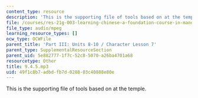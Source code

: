 ```yaml
---
content_type: resource
description: 'This is the supporting file of tools based on at the temple. '
file: /courses/res-21g-003-learning-chinese-a-foundation-course-in-mandarin-spring-2011/49f1c8b7adbdfb7d028803c40888e80e_9.4.5.mp3
file_type: audio/mpeg
learning_resource_types: []
ocw_type: OCWFile
parent_title: 'Part III: Units 8-10 / Character Lesson 7'
parent_type: SupplementalResourceSection
parent_uid: 5e882777-1f7c-52c8-5070-a26ba4701a68
resourcetype: Other
title: 9.4.5.mp3
uid: 49f1c8b7-adbd-fb7d-0288-03c40888e80e
---
```

This is the supporting file of tools based on at the temple. 

